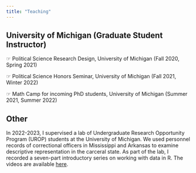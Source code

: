 ```yaml
---
title: "Teaching"
---
```




## University of Michigan (Graduate Student Instructor)
&#9758; Political Science Research Design, University of Michigan (Fall 2020, Spring 2021)

&#9758; Political Science Honors Seminar, University of Michigan  (Fall 2021, Winter 2022)

&#9758; Math Camp for incoming PhD students, University of Michigan (Summer 2021, Summer 2022)

## Other
In 2022-2023, I supervised a lab of Undergraduate Research Opportunity Program (UROP) students at the University of Michigan. We used personnel records of correctional officers in Mississippi and Arkansas to examine descriptive representation in the carceral state. As part of the lab, I recorded a seven-part introductory series on working with data in R. The videos are available <font style="color:#232D4B;">[here](https://www.youtube.com/channel/UCzl7s8AZ7kwTKY5BZklAiTw)</font>.
